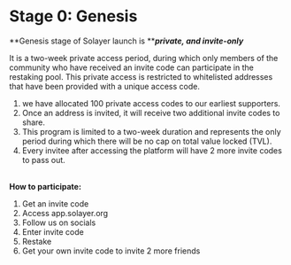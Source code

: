 # Stage 0: Genesis

**Genesis stage of Solayer launch is **_**private, and invite-only**_

It is a two-week private access period, during which only members of the community who have received an invite code can participate in the restaking pool. This private access is restricted to whitelisted addresses that have been provided with a unique access code.

1. we have allocated 100 private access codes to our earliest supporters.
2. Once an address is invited, it will receive two additional invite codes to share.
3. This program is limited to a two-week duration and represents the only period during which there will be no cap on total value locked (TVL).
4. Every invitee after accessing the platform will have 2 more invite codes to pass out.&#x20;

\
**How to participate:**&#x20;

1. Get an invite code&#x20;
2. Access app.solayer.org&#x20;
3. Follow us on socials&#x20;
4. Enter invite code&#x20;
5. Restake&#x20;
6. Get your own invite code to invite 2 more friends&#x20;
